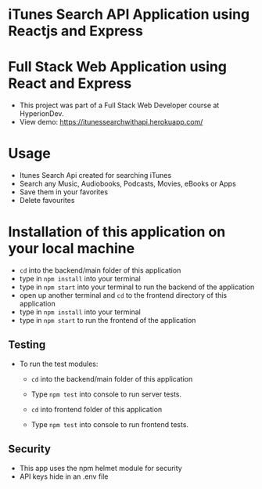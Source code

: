 # iTunes Search API Application using Reactjs and Express
# Full Stack Web Application using React and Express
* This project was part of a Full Stack Web Developer course at HyperionDev.
* View demo: https://itunessearchwithapi.herokuapp.com/ 

# Usage
* Itunes Search Api created for searching iTunes
* Search any Music, Audiobooks, Podcasts, Movies, eBooks or Apps
* Save them in your favorites
* Delete favourites 

# Installation of this application on your local machine
* ``cd`` into the backend/main folder of this application
* type in ``npm install`` into your terminal
* type in ``npm start`` into your terminal to run the backend of the application
* open up another terminal and ``cd`` to the frontend directory of this application
* type in ``npm install`` into your terminal
* type in ``npm start`` to run the frontend of the application

## Testing
* To run the test modules:
  * ``cd`` into the backend/main folder of this application
  * Type ``npm test`` into console to run server tests.

  * ``cd`` into frontend folder of this application
  * Type ``npm test`` into console to run frontend tests.

## Security
* This app uses the npm helmet module for security
* API keys hide in an .env file

